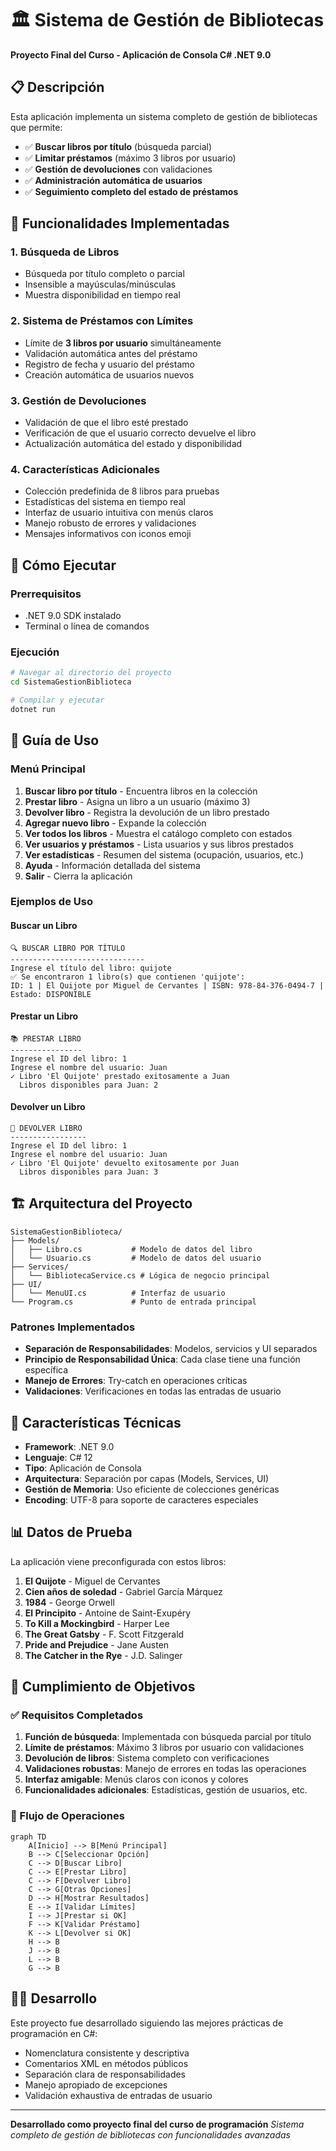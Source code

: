 # 🏛️ Sistema de Gestión de Bibliotecas

**Proyecto Final del Curso - Aplicación de Consola C# .NET 9.0**

## 📋 Descripción

Esta aplicación implementa un sistema completo de gestión de bibliotecas que permite:

- ✅ **Buscar libros por título** (búsqueda parcial)
- ✅ **Limitar préstamos** (máximo 3 libros por usuario)
- ✅ **Gestión de devoluciones** con validaciones
- ✅ **Administración automática de usuarios**
- ✅ **Seguimiento completo del estado de préstamos**

## 🎯 Funcionalidades Implementadas

### 1. Búsqueda de Libros
- Búsqueda por título completo o parcial
- Insensible a mayúsculas/minúsculas
- Muestra disponibilidad en tiempo real

### 2. Sistema de Préstamos con Límites
- Límite de **3 libros por usuario** simultáneamente
- Validación automática antes del préstamo
- Registro de fecha y usuario del préstamo
- Creación automática de usuarios nuevos

### 3. Gestión de Devoluciones
- Validación de que el libro esté prestado
- Verificación de que el usuario correcto devuelve el libro
- Actualización automática del estado y disponibilidad

### 4. Características Adicionales
- Colección predefinida de 8 libros para pruebas
- Estadísticas del sistema en tiempo real
- Interfaz de usuario intuitiva con menús claros
- Manejo robusto de errores y validaciones
- Mensajes informativos con iconos emoji

## 🚀 Cómo Ejecutar

### Prerrequisitos
- .NET 9.0 SDK instalado
- Terminal o línea de comandos

### Ejecución
```bash
# Navegar al directorio del proyecto
cd SistemaGestionBiblioteca

# Compilar y ejecutar
dotnet run
```

## 📖 Guía de Uso

### Menú Principal
1. **Buscar libro por título** - Encuentra libros en la colección
2. **Prestar libro** - Asigna un libro a un usuario (máximo 3)
3. **Devolver libro** - Registra la devolución de un libro prestado
4. **Agregar nuevo libro** - Expande la colección
5. **Ver todos los libros** - Muestra el catálogo completo con estados
6. **Ver usuarios y préstamos** - Lista usuarios y sus libros prestados
7. **Ver estadísticas** - Resumen del sistema (ocupación, usuarios, etc.)
8. **Ayuda** - Información detallada del sistema
9. **Salir** - Cierra la aplicación

### Ejemplos de Uso

#### Buscar un Libro
```
🔍 BUSCAR LIBRO POR TÍTULO
------------------------------
Ingrese el título del libro: quijote
✅ Se encontraron 1 libro(s) que contienen 'quijote':
ID: 1 | El Quijote por Miguel de Cervantes | ISBN: 978-84-376-0494-7 | Estado: DISPONIBLE
```

#### Prestar un Libro
```
📚 PRESTAR LIBRO
----------------
Ingrese el ID del libro: 1
Ingrese el nombre del usuario: Juan
✓ Libro 'El Quijote' prestado exitosamente a Juan
  Libros disponibles para Juan: 2
```

#### Devolver un Libro
```
📖 DEVOLVER LIBRO
-----------------
Ingrese el ID del libro: 1
Ingrese el nombre del usuario: Juan
✓ Libro 'El Quijote' devuelto exitosamente por Juan
  Libros disponibles para Juan: 3
```

## 🏗️ Arquitectura del Proyecto

```
SistemaGestionBiblioteca/
├── Models/
│   ├── Libro.cs           # Modelo de datos del libro
│   └── Usuario.cs         # Modelo de datos del usuario
├── Services/
│   └── BibliotecaService.cs # Lógica de negocio principal
├── UI/
│   └── MenuUI.cs          # Interfaz de usuario
└── Program.cs             # Punto de entrada principal
```

### Patrones Implementados
- **Separación de Responsabilidades**: Modelos, servicios y UI separados
- **Principio de Responsabilidad Única**: Cada clase tiene una función específica
- **Manejo de Errores**: Try-catch en operaciones críticas
- **Validaciones**: Verificaciones en todas las entradas de usuario

## 🔧 Características Técnicas

- **Framework**: .NET 9.0
- **Lenguaje**: C# 12
- **Tipo**: Aplicación de Consola
- **Arquitectura**: Separación por capas (Models, Services, UI)
- **Gestión de Memoria**: Uso eficiente de colecciones genéricas
- **Encoding**: UTF-8 para soporte de caracteres especiales

## 📊 Datos de Prueba

La aplicación viene preconfigurada con estos libros:

1. **El Quijote** - Miguel de Cervantes
2. **Cien años de soledad** - Gabriel García Márquez  
3. **1984** - George Orwell
4. **El Principito** - Antoine de Saint-Exupéry
5. **To Kill a Mockingbird** - Harper Lee
6. **The Great Gatsby** - F. Scott Fitzgerald
7. **Pride and Prejudice** - Jane Austen
8. **The Catcher in the Rye** - J.D. Salinger

## 🎯 Cumplimiento de Objetivos

### ✅ Requisitos Completados

1. **Función de búsqueda**: Implementada con búsqueda parcial por título
2. **Límite de préstamos**: Máximo 3 libros por usuario con validaciones
3. **Devolución de libros**: Sistema completo con verificaciones
4. **Validaciones robustas**: Manejo de errores en todas las operaciones
5. **Interfaz amigable**: Menús claros con iconos y colores
6. **Funcionalidades adicionales**: Estadísticas, gestión de usuarios, etc.

### 🔄 Flujo de Operaciones

```mermaid
graph TD
    A[Inicio] --> B[Menú Principal]
    B --> C[Seleccionar Opción]
    C --> D[Buscar Libro]
    C --> E[Prestar Libro]
    C --> F[Devolver Libro]
    C --> G[Otras Opciones]
    D --> H[Mostrar Resultados]
    E --> I[Validar Límites]
    I --> J[Prestar si OK]
    F --> K[Validar Préstamo]
    K --> L[Devolver si OK]
    H --> B
    J --> B
    L --> B
    G --> B
```

## 👨‍💻 Desarrollo

Este proyecto fue desarrollado siguiendo las mejores prácticas de programación en C#:

- Nomenclatura consistente y descriptiva
- Comentarios XML en métodos públicos
- Separación clara de responsabilidades
- Manejo apropiado de excepciones
- Validación exhaustiva de entradas de usuario

---

**Desarrollado como proyecto final del curso de programación**
*Sistema completo de gestión de bibliotecas con funcionalidades avanzadas*
